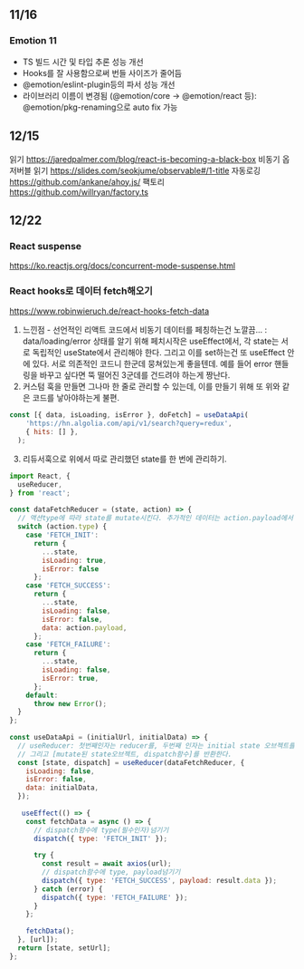 ## 11/16

### Emotion 11
- TS 빌드 시간 및 타입 추론 성능 개선
- Hooks를 잘 사용함으로써 번들 사이즈가 줄어듬
- @emotion/eslint-plugin등의 파서 성능 개선
- 라이브러리 이름이 변경됨 (@emotion/core -> @emotion/react 등): @emotion/pkg-renaming으로 auto fix 가능

## 12/15

읽기 https://jaredpalmer.com/blog/react-is-becoming-a-black-box
비동기 옵저버블 읽기 https://slides.com/seokjume/observable#/1-title
자동로깅 https://github.com/ankane/ahoy.js/
팩토리 https://github.com/willryan/factory.ts

## 12/22

### React suspense
https://ko.reactjs.org/docs/concurrent-mode-suspense.html

### React hooks로 데이터 fetch해오기
https://www.robinwieruch.de/react-hooks-fetch-data

1. 느낀점 - 선언적인 리액트 코드에서 비동기 데이터를 페칭하는건 노깔끔... : data/loading/error 상태를 알기 위해 페치시작은 useEffect에서, 각 state는 서로 독립적인 useState에서 관리해야 한다. 그리고 이를 set하는건 또 useEffect 안에 있다. 서로 의존적인 코드니 한군데 뭉쳐있는게 좋을텐데. 예를 들어 error 핸들링을 바꾸고 싶다면 뚝 떨어진 3군데를 건드려야 하는게 짱난다.
2. 커스텀 훅을 만들면 그나마 한 줄로 관리할 수 있는데, 이를 만들기 위해 또 위와 같은 코드를 낳아야하는게 불편.
```js
const [{ data, isLoading, isError }, doFetch] = useDataApi(
    'https://hn.algolia.com/api/v1/search?query=redux',
    { hits: [] },
  );
```
3. 리듀서훅으로 위에서 따로 관리했던 state를 한 번에 관리하기. 
```js
import React, {
  useReducer,
} from 'react';
 
const dataFetchReducer = (state, action) => {
  // 액션type에 따라 state를 mutate시킨다. 추가적인 데이터는 action.payload에서 받음.
  switch (action.type) {
    case 'FETCH_INIT':
      return {
        ...state,
        isLoading: true,
        isError: false
      };
    case 'FETCH_SUCCESS':
      return {
        ...state,
        isLoading: false,
        isError: false,
        data: action.payload,
      };
    case 'FETCH_FAILURE':
      return {
        ...state,
        isLoading: false,
        isError: true,
      };
    default:
      throw new Error();
  }
};
 
const useDataApi = (initialUrl, initialData) => {
  // useReducer: 첫번째인자는 reducer를, 두번째 인자는 initial state 오브젝트를 받는다.
  // 그리고 [mutate된 state오브젝트, dispatch함수]를 반환한다.
  const [state, dispatch] = useReducer(dataFetchReducer, {
    isLoading: false,
    isError: false,
    data: initialData,
  });
 
   useEffect(() => {
    const fetchData = async () => {
      // dispatch함수에 type(필수인자)넘기기
      dispatch({ type: 'FETCH_INIT' });
 
      try {
        const result = await axios(url);
        // dispatch함수에 type, payload넘기기
        dispatch({ type: 'FETCH_SUCCESS', payload: result.data });
      } catch (error) {
        dispatch({ type: 'FETCH_FAILURE' });
      }
    };
 
    fetchData();
  }, [url]);
  return [state, setUrl];
};
```